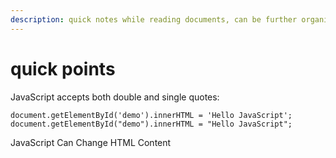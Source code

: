 ```yaml
---
description: quick notes while reading documents, can be further organized
---
```


# quick points

JavaScript accepts both double and single quotes:

```
document.getElementById('demo').innerHTML = 'Hello JavaScript'; 
document.getElementById("demo").innerHTML = "Hello JavaScript"; 
```

JavaScript Can Change HTML Content
